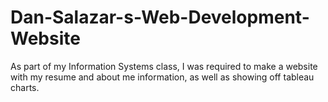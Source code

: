 # Dan-Salazar-s-Web-Development-Website
As part of my Information Systems class, I was required to make a website with my resume and about me information, as well as showing off tableau charts.
